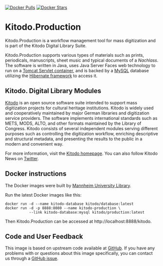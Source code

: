 [![Docker Pulls](https://img.shields.io/docker/pulls/kitodo/production.svg)](https://hub.docker.com/r/kitodo/production/) [![Docker Stars](https://img.shields.io/docker/stars/kitodo/production.svg)](https://hub.docker.com/r/kitodo/production/)

# Kitodo.Production

Kitodo.Production is a workflow management tool for mass digitization and is part of the Kitodo Digital Library Suite.

Kitodo.Production supports various types of materials such as prints, periodicals, manuscripts, sheet music and typical documents of a *Nachlass*. The software is written in Java, uses Java Server Faces web technology to run on a [Tomcat Servlet container](http://tomcat.apache.org/), and is backed by a [MySQL](http://www.mysql.com) database utilizing the [Hibernate framework](http://www.hibernate.org) to access it.

## Kitodo. Digital Library Modules

[Kitodo](https://github.com/kitodo) is an open source software suite intended to support mass digitization projects for cultural heritage institutions. Kitodo is widely used and cooperatively maintained by major German libraries and digitization service providers. The software implements international standards such as METS, MODS, ALTO, and other formats maintained by the Library of Congress. Kitodo consists of several independent modules serving different purposes such as controlling the digitization workflow, enriching descriptive and structural metadata, and presenting the results to the public in a modern and convenient way.

For more information, visit the [Kitodo homepage](https://www.kitodo.org). You can also follow Kitodo News on [Twitter](https://twitter.com/kitodo_org).

## Docker instructions

The Docker images were built by [Mannheim University Library](https://en.wikipedia.org/wiki/Mannheim_University_Library).

Run the latest Docker images like this:

    docker run -d --name kitodo-database kitodo/database:latest
    docker run -d -p 8888:8080 --name kitodo-production \
               --link kitodo-database:mysql kitodo/production:latest

Then Kitodo.Production can be accessed at http://localhost:8888/kitodo.

## Code and User Feedback

This image is based on upstream code available at [GitHub](https://github.com/kitodo/kitodo-production). If you have any problems with or questions about this image specifically, you can contact us through a [GitHub issue](https://github.com/UB-Mannheim/kitodo-production-docker/issues).
